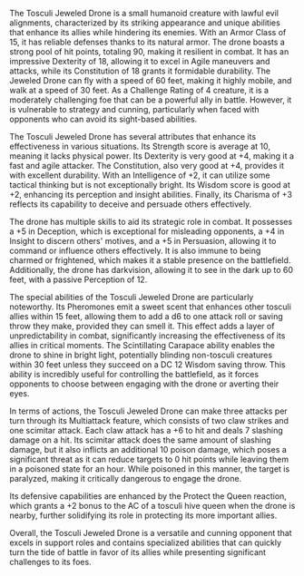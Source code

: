 The Tosculi Jeweled Drone is a small humanoid creature with lawful evil alignments, characterized by its striking appearance and unique abilities that enhance its allies while hindering its enemies. With an Armor Class of 15, it has reliable defenses thanks to its natural armor. The drone boasts a strong pool of hit points, totaling 90, making it resilient in combat. It has an impressive Dexterity of 18, allowing it to excel in Agile maneuvers and attacks, while its Constitution of 18 grants it formidable durability. The Jeweled Drone can fly with a speed of 60 feet, making it highly mobile, and walk at a speed of 30 feet. As a Challenge Rating of 4 creature, it is a moderately challenging foe that can be a powerful ally in battle. However, it is vulnerable to strategy and cunning, particularly when faced with opponents who can avoid its sight-based abilities.

The Tosculi Jeweled Drone has several attributes that enhance its effectiveness in various situations. Its Strength score is average at 10, meaning it lacks physical power. Its Dexterity is very good at +4, making it a fast and agile attacker. The Constitution, also very good at +4, provides it with excellent durability. With an Intelligence of +2, it can utilize some tactical thinking but is not exceptionally bright. Its Wisdom score is good at +2, enhancing its perception and insight abilities. Finally, its Charisma of +3 reflects its capability to deceive and persuade others effectively.

The drone has multiple skills to aid its strategic role in combat. It possesses a +5 in Deception, which is exceptional for misleading opponents, a +4 in Insight to discern others' motives, and a +5 in Persuasion, allowing it to command or influence others effectively. It is also immune to being charmed or frightened, which makes it a stable presence on the battlefield. Additionally, the drone has darkvision, allowing it to see in the dark up to 60 feet, with a passive Perception of 12.

The special abilities of the Tosculi Jeweled Drone are particularly noteworthy. Its Pheromones emit a sweet scent that enhances other tosculi allies within 15 feet, allowing them to add a d6 to one attack roll or saving throw they make, provided they can smell it. This effect adds a layer of unpredictability in combat, significantly increasing the effectiveness of its allies in critical moments. The Scintillating Carapace ability enables the drone to shine in bright light, potentially blinding non-tosculi creatures within 30 feet unless they succeed on a DC 12 Wisdom saving throw. This ability is incredibly useful for controlling the battlefield, as it forces opponents to choose between engaging with the drone or averting their eyes.

In terms of actions, the Tosculi Jeweled Drone can make three attacks per turn through its Multiattack feature, which consists of two claw strikes and one scimitar attack. Each claw attack has a +6 to hit and deals 7 slashing damage on a hit. Its scimitar attack does the same amount of slashing damage, but it also inflicts an additional 10 poison damage, which poses a significant threat as it can reduce targets to 0 hit points while leaving them in a poisoned state for an hour. While poisoned in this manner, the target is paralyzed, making it critically dangerous to engage the drone.

Its defensive capabilities are enhanced by the Protect the Queen reaction, which grants a +2 bonus to the AC of a tosculi hive queen when the drone is nearby, further solidifying its role in protecting its more important allies.

Overall, the Tosculi Jeweled Drone is a versatile and cunning opponent that excels in support roles and contains specialized abilities that can quickly turn the tide of battle in favor of its allies while presenting significant challenges to its foes.